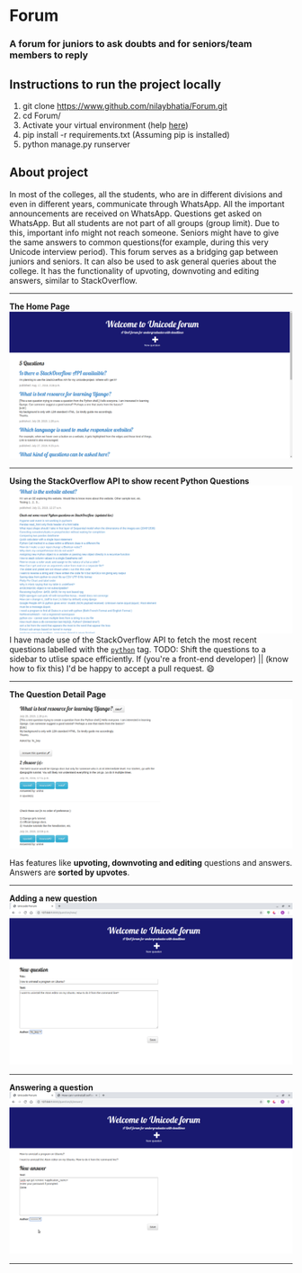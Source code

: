 # Forum
### A forum for juniors to ask doubts and for seniors/team members to reply
## Instructions to run the project locally
1. git clone https://www.github.com/nilaybhatia/Forum.git
2. cd Forum/
3. Activate your virtual environment (help [here](https://uoa-eresearch.github.io/eresearch-cookbook/recipe/2014/11/26/python-virtual-env/))
4. pip install -r requirements.txt (Assuming pip is installed)
5. python manage.py runserver


## About project
In most of the colleges, all the students, who are in different divisions and even in different years, communicate through WhatsApp. All the important announcements are received on WhatsApp. Questions get asked on WhatsApp. But all students are not part of all groups (group limit). Due to this, important info might not reach someone. Seniors might have to give the same answers to common questions(for example, during this very Unicode interview period). This forum serves as a bridging gap between juniors and seniors. It can also be used to ask general queries about the college. It has the functionality of upvoting, downvoting and editing answers, similar to StackOverflow.

---

**The Home Page**
![homepage](/images/homepage.png?raw=true "Forum Home Page")

---

**Using the StackOverflow API to show recent Python Questions**
![stack_api](/images/stack_api.png?raw=true "Using API")
I have made use of the StackOverflow API to fetch the most recent questions labelled with the [```python```](https://stackoverflow.com/questions/tagged/python) tag.
TODO: Shift the questions to a sidebar to utlise space efficiently. If (you're a front-end developer) || (know how to fix this) I'd be happy to accept a pull request. :smile:

---

**The Question Detail Page**
![ques_detail](/images/ques_detail.png?raw=true "QnA page for a particular question")

Has features like **upvoting, downvoting and editing** questions and answers.
Answers are **sorted by upvotes**.

---
**Adding a new question**
![new_question](/images/new_question.png?raw=true "Asking a new question")

---
**Answering a question**
![new_question](/images/new_answer.png?raw=true "A Unicode Team Member answers the question")

---
